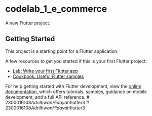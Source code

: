 # codelab_1_e_commerce

A new Flutter project.

## Getting Started

This project is a starting point for a Flutter application.

A few resources to get you started if this is your first Flutter project:

- [Lab: Write your first Flutter app](https://docs.flutter.dev/get-started/codelab)
- [Cookbook: Useful Flutter samples](https://docs.flutter.dev/cookbook)

For help getting started with Flutter development, view the
[online documentation](https://docs.flutter.dev/), which offers tutorials,
samples, guidance on mobile development, and a full API reference.
#   2 3 0 0 0 1 6 1 0 8 _ A d r i I h w a n H i d a y a h _ f l u t t e r 3  
 #   2 3 0 0 0 1 6 1 0 8 _ A d r i I h w a n H i d a y a h _ f l u t t e r 3  
 